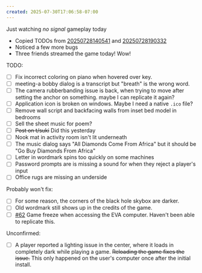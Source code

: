 ```yaml
---
created: 2025-07-30T17:06:58-07:00
---
```


Just watching _no signal_ gameplay today
- Copied TODOs from [20250728140541](20250728140541.md) and [20250728190332](20250728190332.md)
- Noticed a few more bugs
- Three friends streamed the game today! Wow!

TODO:
- [ ] Fix incorrect coloring on piano when hovered over key.
- [ ] meeting-a bobby dialog is a transcript but "breath" is the wrong word.
- [ ] The camera rubberbanding issue is back, when trying to move after setting the anchor on something. maybe I can replicate it again?
- [ ] Application icon is broken on windows. Maybe I need a native `.ico` file?
- [ ] Remove wall script and backfacing walls from inset bed model in bedrooms
- [ ] Sell the sheet music for poem?
- [ ] ~~Post on t/suki~~ Did this yesterday
- [ ] Nook mat in activity room isn't lit underneath
- [ ] The music dialog says "All Diamonds Come From Africa" but it should be "Go Buy Diamonds From Africa"
- [ ] Letter in wordmark spins too quickly on some machines
- [ ] Password prompts are is missing a sound for when they reject a player's input
- [ ] Office rugs are missing an underside

Probably won't fix:
- [ ] For some reason, the corners of the black hole skybox are darker.
- [ ] Old wordmark still shows up in the credits of the game.
- [ ] [#62](https://git.tsuki.games/exodrifter/lost-contact/issues/62) Game freeze when accessing the EVA computer. Haven't been able to replicate this.

Unconfirmed:
- [ ] A player reported a lighting issue in the center, where it loads in completely dark while playing a game. ~~Reloading the game fixes the issue.~~ This only happened on the user's computer once after the initial install.
